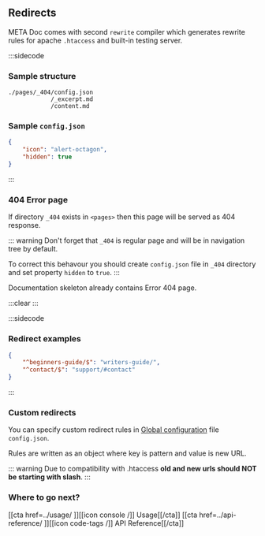 ## Redirects

META Doc comes with second `rewrite` compiler which generates rewrite rules for apache `.htaccess` and built-in testing server.

:::sidecode
### Sample structure
```plain
./pages/_404/config.json
            /_excerpt.md
            /content.md
```

### Sample `config.json`
```json
{
	"icon": "alert-octagon",
	"hidden": true
}
```
:::

### 404 Error page

If directory `_404` exists in `<pages>` then this page will be served as 404 response.

::: warning
Don't forget that `_404` is regular page and will be in navigation tree by default.

To correct this behavour you should create `config.json` file in `_404` directory and set property `hidden` to `true`.
:::

Documentation skeleton already contains Error 404 page.

:::clear :::

:::sidecode
### Redirect examples
```json
{
	"^beginners-guide/$": "writers-guide/",
	"^contact/$": "support/#contact"
}
```
:::

### Custom redirects

You can specify custom redirect rules in [Global configuration](#14_Global_configuration) file `config.json`.

Rules are written as an object where key is pattern and value is new URL.

::: warning
Due to compatibility with .htaccess **old and new urls should NOT be starting with slash**.
:::

### Where to go next?

[[cta href=../usage/ ]][[icon console /]] Usage[[/cta]] [[cta href=../api-reference/ ]][[icon code-tags /]] API Reference[[/cta]]